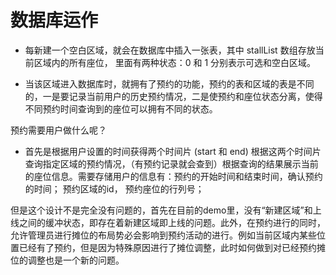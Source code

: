 # 数据库运作
* 每新建一个空白区域，就会在数据库中插入一张表，其中 stallList 数组存放当前区域内的所有座位， 里面有两种状态：0 和 1 分别表示可选和空白区域。

* 当该区域进入数据库时，就拥有了预约的功能，预约的表和区域的表是不同的，一是要记录当前用户的历史预约情况，二是使预约和座位状态分离，使得不同预约时间查询到的座位可以拥有不同的状态。

预约需要用户做什么呢？

* 首先是根据用户设置的时间获得两个时间片 (start 和 end) 根据这两个时间片查询指定区域的预约情况，（有预约记录就会查到）根据查询的结果展示当前的座位信息。需要存储用户的信息有：预约的开始时间和结束时间，确认预约的时间； 预约区域的id， 预约座位的行列号；

但是这个设计不是完全没有问题的，首先在目前的demo里，没有“新建区域”和上线之间的缓冲状态，即存在着新建区域即上线的问题。此外，在预约进行的同时，允许管理员进行摊位的布局势必会影响到预约活动的进行。例如当前区域内某些位置已经有了预约，但是因为特殊原因进行了摊位调整，此时如何做到对已经预约摊位的调整也是一个新的问题。